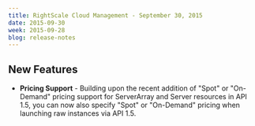 ```yaml
---
title: RightScale Cloud Management - September 30, 2015
date: 2015-09-30
week: 2015-09-28
blog: release-notes
---
```


## New Features

* **Pricing Support** - Building upon the recent addition of "Spot" or "On-Demand" pricing support for ServerArray and Server resources in API 1.5, you can now also specify "Spot" or "On-Demand" pricing when launching raw instances via API 1.5.
